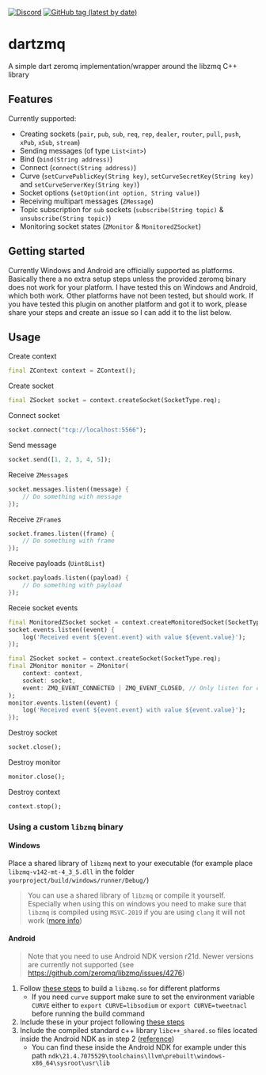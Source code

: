 [![Discord](https://img.shields.io/discord/781219798931603527.svg?label=enwi&logo=discord&logoColor=ffffff&color=7389D8&labelColor=6A7EC2)](https://discord.gg/YxVyJWX62h)
[![GitHub tag (latest by date)](https://img.shields.io/github/v/tag/enwi/dartzmq?label=release)](https://github.com/enwi/dartzmq/releases)

# dartzmq
A simple dart zeromq implementation/wrapper around the libzmq C++ library


## Features
Currently supported:
- Creating sockets (`pair`,  `pub`,  `sub`,  `req`,  `rep`,  `dealer`,  `router`,  `pull`,  `push`,  `xPub`,  `xSub`,  `stream`)
- Sending messages (of type `List<int>`)
- Bind (`bind(String address)`)
- Connect (`connect(String address)`)
- Curve (`setCurvePublicKey(String key)`, `setCurveSecretKey(String key)` and `setCurveServerKey(String key)`)
- Socket options (`setOption(int option, String value)`)
- Receiving multipart messages (`ZMessage`)
- Topic subscription for `sub` sockets (`subscribe(String topic)` & `unsubscribe(String topic)`)
- Monitoring socket states (`ZMonitor` & `MonitoredZSocket`)


## Getting started
Currently Windows and Android are officially supported as platforms.
Basically there a no extra setup steps unless the provided zeromq binary does not work for your platform.
I have tested this on Windows and Android, which both work. 
Other platforms have not been tested, but should work. 
If you have tested this plugin on another platform and got it to work, please share your steps and create an issue so I can add it to the list below.

## Usage
Create context
```dart
final ZContext context = ZContext();
```

Create socket
```dart
final ZSocket socket = context.createSocket(SocketType.req);
```

Connect socket
```dart
socket.connect("tcp://localhost:5566");
```

Send message
```dart
socket.send([1, 2, 3, 4, 5]);
```

Receive `ZMessage`s
```dart
socket.messages.listen((message) {
    // Do something with message
});
```

Receive `ZFrame`s
```dart
socket.frames.listen((frame) {
    // Do something with frame
});
```

Receive payloads (`Uint8List`)
```dart
socket.payloads.listen((payload) {
    // Do something with payload
});
```

Receie socket events
```dart
final MonitoredZSocket socket = context.createMonitoredSocket(SocketType.req);
socket.events.listen((event) {
    log('Received event ${event.event} with value ${event.value}');
});
```
```dart
final ZSocket socket = context.createSocket(SocketType.req);
final ZMonitor monitor = ZMonitor(
    context: context,
    socket: socket,
    event: ZMQ_EVENT_CONNECTED | ZMQ_EVENT_CLOSED, // Only listen for connected and closed events
);
monitor.events.listen((event) {
    log('Received event ${event.event} with value ${event.value}');
});
```

Destroy socket
```dart
socket.close();
```

Destroy monitor
```dart
monitor.close();
```

Destroy context
```dart
context.stop();
```

### Using a custom `libzmq` binary

#### Windows
Place a shared library of `libzmq` next to your executable (for example place `libzmq-v142-mt-4_3_5.dll` in the folder `yourproject/build/windows/runner/Debug/`)

> You can use a shared library of `libzmq` or compile it yourself. 
> Especially when using this on windows you need to make sure that `libzmq` is compiled using `MSVC-2019` if you are using `clang` it will not work ([more info](https://flutterforum.co/t/windows-desktop-flutter-ffi-and-loading-the-clang-library/3842))

#### Android
> Note that you need to use Android NDK version r21d. Newer versions are currently not supported (see https://github.com/zeromq/libzmq/issues/4276)

1. Follow [these steps](https://github.com/zeromq/libzmq/tree/master/builds/android) to build a `libzmq.so` for different platforms
   - If you need `curve` support make sure to set the environment variable `CURVE` either to `export CURVE=libsodium` or `export CURVE=tweetnacl` before running the build command
2. Include these in your project following [these steps](https://github.com/truongsinh/flutter-ffi-samples/blob/master/packages/sqlite/docs/android.md#update-gradle-script)
3. Include the compiled standard c++ library `libc++_shared.so` files located inside the Android NDK as in step 2 ([reference](https://developer.android.com/ndk/guides/cpp-support#cs))
   - You can find these inside the Android NDK for example under this path `ndk\21.4.7075529\toolchains\llvm\prebuilt\windows-x86_64\sysroot\usr\lib`


<!-- ## Additional information
Tell users more about the package: where to find more information, how to 
contribute to the package, how to file issues, what response they can expect 
from the package authors, and more. -->
